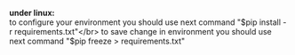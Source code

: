 <b>under linux:</b></br>
to configure your environment you should use next command "$pip install -r requirements.txt"</br>
to save change in environment you should use next command "$pip freeze > requirements.txt"
 
